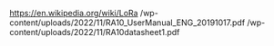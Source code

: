 https://en.wikipedia.org/wiki/LoRa
/wp-content/uploads/2022/11/RA10_UserManual_ENG_20191017.pdf
/wp-content/uploads/2022/11/RA10datasheet1.pdf
